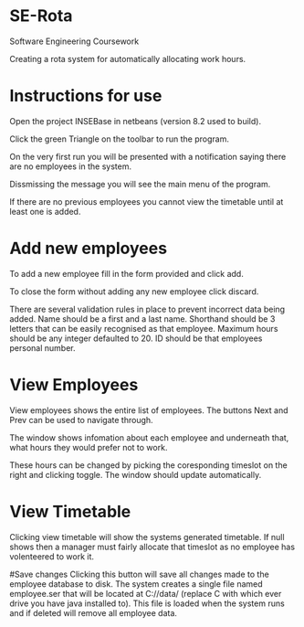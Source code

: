 # SE-Rota
Software Engineering Coursework

Creating a rota system for automatically allocating work hours.

# Instructions for use
Open the project INSEBase in netbeans (version 8.2 used to build).

Click the green Triangle on the toolbar to run the program.

On the very first run you will be presented with a notification saying there are no employees in the system.

Dissmissing the message you will see the main menu of the program.

If there are no previous employees you cannot view the timetable until at least one is added.

# Add new employees
To add a new employee fill in the form provided and click add.

To close the form without adding any new employee click discard.

There are several validation rules in place to prevent incorrect data being added. Name should be a first and a last name. Shorthand should be 3 letters that can be easily recognised as that employee. Maximum hours should be any integer defaulted to 20. ID should be that employees personal number.

# View Employees
View employees shows the entire list of employees. The buttons Next and Prev can be used to navigate through.

The window shows infomation about each employee and underneath that, what hours they would prefer not to work.

These hours can be changed by picking the coresponding timeslot on the right and clicking toggle. The window should update automatically.

# View Timetable
Clicking view timetable will show the systems generated timetable. If null shows then a manager must fairly allocate that timeslot as no employee has volenteered to work it.

#Save changes
Clicking this button will save all changes made to the employee database to disk. The system creates a single file named employee.ser that will be located at C://data/ (replace C with which ever drive you have java installed to). This file is loaded when the system runs and if deleted will remove all employee data.
